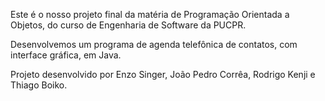 Este é o nosso projeto final da matéria de Programação Orientada a Objetos, do curso de Engenharia de Software da PUCPR.

Desenvolvemos um programa de agenda telefônica de contatos, com interface gráfica, em Java.  

Projeto desenvolvido por Enzo Singer, João Pedro Corrêa, Rodrigo Kenji e Thiago Boiko.
